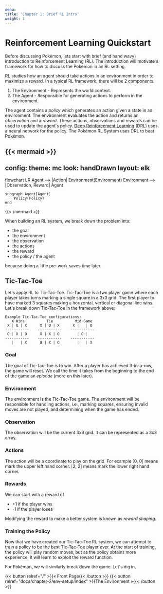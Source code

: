 ```yaml
---
menu:
title: 'Chapter 1: Brief RL Intro'
weight: 1
---
```


# Reinforcement Learning Quickstart

Before discussing Pokémon, lets start with brief (and hand wavy) introduction to Reinforcement Learning (RL). The introduction will motivate a framework for how to discuss the Pokémon in an RL setting. 

RL studies how an agent should take actions in an environment in order to maximize a reward. In a typical RL framework, there will be 2 components.

1. The Environment - Represents the world context.
2. The Agent - Responsible for generating actions to perform in the environment.

The agent contains a *policy* which generates an action given a state in an environment. The environment evaluates the action and returns an *observation* and a *reward*. These actions, observations and rewards can be used to update the agent's policy. [Deep Reinforcement Learning](https://en.wikipedia.org/wiki/Deep_reinforcement_learning) (DRL) uses a neural network for the policy. The Pokémon RL System uses DRL to beat Pokémon.

{{< mermaid >}}
---
config:
  theme: mc
  look: handDrawn
  layout: elk
---
flowchart LR
    Agent --> |Action| Environment(Environment)
    Environment --> |Observation, Reward| Agent

    subgraph Agent[Agent]
        Policy(Policy)
    end

{{< /mermaid >}}

When building an RL system, we break down the problem into:

- the goal
- the environment
- the observation
- the actions
- the reward
- the policy / the agent

because doing a little pre-work saves time later.

## Tic-Tac-Toe

Let's apply RL to Tic-Tac-Toe. Tic-Tac-Toe is a two player game where each player takes turns marking a single square in a 3x3 grid. The first player to have marked 3 squares making a horizontal, vertical or diagonal line wins. Let's break down Tic-Tac-Toe in the framework above:

```
Example Tic-Tac-Toe configurations:
   X Wins          Tie          Mid Game
 X | O | X      X | O | X      X |   | O  
-----------    -----------    -----------
 O | X | O      X | X | O        | O |    
-----------    -----------    -----------
   |   | X      O | X | O        |   | X  

```

### Goal

The goal of Tic-Tac-Toe is to win. After a player has achieved 3-in-a-row, the game will reset. We call the time it takes from the beginning to the end of the game an *episode* (more on this later).

### Environment

The environment is the Tic-Tac-Toe game. The environment will be responsible for handling actions, i.e., marking squares, ensuring invalid moves are not played, and determining when the game has ended.

### Observation

The observation will be the current 3x3 grid. It can be represented as a 3x3 array.

### Actions

The action will be a coordinate to play on the grid. For example [0, 0] means mark  the upper left hand corner. [2, 2] means mark the lower right hand corner.

### Rewards

We can start with a reward of

-  +1 if the player wins
-  -1 if the player loses

Modifying the reward to make a better system is known as *reward shaping*. 

### Training the Policy

Now that we have created our Tic-Tac-Toe RL system, we can attempt to train a policy to be the best Tic-Tac-Toe player ever. At the start of training, the policy will play random moves, but as the policy obtains more experience, it will learn to exploit the reward function.

For Pokémon, we will similarly break down the game. Let's dig in.

<div style="display: flex; justify-content: space-between; width: 100%;">
{{< button relref="/" >}}« Front Page{{< /button >}}
{{< button relref="docs/chapter-2/env-setup/index" >}}The Environment »{{< /button >}}
</div>